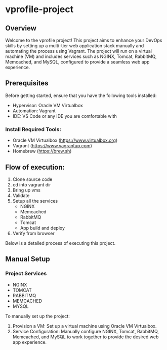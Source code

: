 # vprofile-project
## Overview 
Welcome to the vprofile project! This project aims to enhance your DevOps skills by setting up a multi-tier web application stack manually and automating the process using Vagrant. The project will run on a virtual machine (VM) and includes services such as NGINX, Tomcat, RabbitMQ, Memcached, and MySQL, configured to provide a seamless web app experience.

## Prerequisites
Before getting started, ensure that you have the following tools installed:

 - Hypervisor: Oracle VM Virtualbox
 - Automation: Vagrant
 - IDE: VS Code or any IDE you are comfortable with

### Install Required Tools:
 - Oracle VM Virtualbox (https://www.virtualbox.org)
 - Vagrant (https://www.vagrantup.com)
 - Homebrew (https://brew.sh)

## Flow of execution:
1. Clone source code
2. cd into vagrant dir
3. Bring up vms
4. Validate 
5. Setup all the services 
	- NGINX
	- Memcached
	- RabbitMQ
	- Tomcat
	- App build and deploy
6. Verify from browser

Below is a detailed process of executing this project.

## Manual Setup
### Project Services
 - NGINX
 - TOMCAT
 - RABBITMQ
 - MEMCACHED
 - MYSQL

To manually set up the project:

1. Provision a VM: Set up a virtual machine using Oracle VM Virtualbox.
2. Service Configuration: Manually configure NGINX, Tomcat, RabbitMQ, Memcached, and MySQL to work together to provide the desired web app experience.






